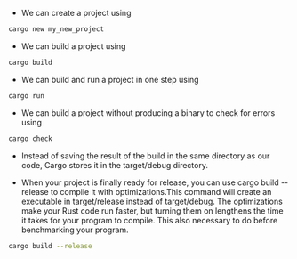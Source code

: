 - We can create a project using

```sh
cargo new my_new_project
```

- We can build a project using

```sh
cargo build
```

- We can build and run a project in one step using

```sh
cargo run
```

- We can build a project without producing a binary to check for errors using

```sh
cargo check
```

- Instead of saving the result of the build in the same directory as our code, Cargo stores it in the target/debug directory.

- When your project is finally ready for release, you can use cargo build --release to compile it with optimizations.This command will create an executable in target/release instead of target/debug. The optimizations make your Rust code run faster, but turning them on lengthens the time it takes for your program to compile. This also necessary to do before benchmarking your program.

```sh
cargo build --release
```
